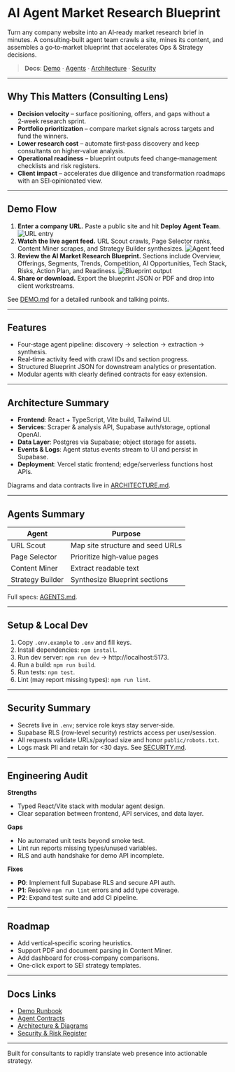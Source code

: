 # AI Agent Market Research Blueprint

Turn any company website into an AI‑ready market research brief in minutes. A consulting‑built agent team crawls a site, mines its content, and assembles a go‑to‑market blueprint that accelerates Ops & Strategy decisions.

> **Docs**: [Demo](DEMO.md) · [Agents](AGENTS.md) · [Architecture](ARCHITECTURE.md) · [Security](SECURITY.md)

---

## Why This Matters (Consulting Lens)
- **Decision velocity** – surface positioning, offers, and gaps without a 2‑week research sprint.
- **Portfolio prioritization** – compare market signals across targets and fund the winners.
- **Lower research cost** – automate first‑pass discovery and keep consultants on higher‑value analysis.
- **Operational readiness** – blueprint outputs feed change‑management checklists and risk registers.
- **Client impact** – accelerates due diligence and transformation roadmaps with an SEI‑opinionated view.

---

## Demo Flow
1. **Enter a company URL.** Paste a public site and hit **Deploy Agent Team**.
   ![URL entry](docs/images/step1-url.png)
2. **Watch the live agent feed.** URL Scout crawls, Page Selector ranks, Content Miner scrapes, and Strategy Builder synthesizes.
   ![Agent feed](docs/images/step2-feed.png)
3. **Review the AI Market Research Blueprint.** Sections include Overview, Offerings, Segments, Trends, Competition, AI Opportunities, Tech Stack, Risks, Action Plan, and Readiness.
   ![Blueprint output](docs/images/step3-blueprint.png)
4. **Share or download.** Export the blueprint JSON or PDF and drop into client workstreams.

See [DEMO.md](DEMO.md) for a detailed runbook and talking points.

---

## Features
- Four‑stage agent pipeline: discovery → selection → extraction → synthesis.
- Real‑time activity feed with crawl IDs and section progress.
- Structured Blueprint JSON for downstream analytics or presentation.
- Modular agents with clearly defined contracts for easy extension.

---

## Architecture Summary
- **Frontend**: React + TypeScript, Vite build, Tailwind UI.
- **Services**: Scraper & analysis API, Supabase auth/storage, optional OpenAI.
- **Data Layer**: Postgres via Supabase; object storage for assets.
- **Events & Logs**: Agent status events stream to UI and persist in Supabase.
- **Deployment**: Vercel static frontend; edge/serverless functions host APIs.

Diagrams and data contracts live in [ARCHITECTURE.md](ARCHITECTURE.md).

---

## Agents Summary
| Agent | Purpose |
| ----- | ------- |
| URL Scout | Map site structure and seed URLs |
| Page Selector | Prioritize high‑value pages |
| Content Miner | Extract readable text |
| Strategy Builder | Synthesize Blueprint sections |

Full specs: [AGENTS.md](AGENTS.md).

---

## Setup & Local Dev
1. Copy `.env.example` to `.env` and fill keys.
2. Install dependencies: `npm install`.
3. Run dev server: `npm run dev` → http://localhost:5173.
4. Run a build: `npm run build`.
5. Run tests: `npm test`.
6. Lint (may report missing types): `npm run lint`.

---

## Security Summary
- Secrets live in `.env`; service role keys stay server‑side.
- Supabase RLS (row‑level security) restricts access per user/session.
- All requests validate URLs/payload size and honor `public/robots.txt`.
- Logs mask PII and retain for <30 days. See [SECURITY.md](SECURITY.md).

---

## Engineering Audit
**Strengths**
- Typed React/Vite stack with modular agent design.
- Clear separation between frontend, API services, and data layer.

**Gaps**
- No automated unit tests beyond smoke test.
- Lint run reports missing types/unused variables.
- RLS and auth handshake for demo API incomplete.

**Fixes**
- **P0**: Implement full Supabase RLS and secure API auth.
- **P1**: Resolve `npm run lint` errors and add type coverage.
- **P2**: Expand test suite and add CI pipeline.

---

## Roadmap
- Add vertical‑specific scoring heuristics.
- Support PDF and document parsing in Content Miner.
- Add dashboard for cross‑company comparisons.
- One‑click export to SEI strategy templates.

---

## Docs Links
- [Demo Runbook](DEMO.md)
- [Agent Contracts](AGENTS.md)
- [Architecture & Diagrams](ARCHITECTURE.md)
- [Security & Risk Register](SECURITY.md)

---

Built for consultants to rapidly translate web presence into actionable strategy.
